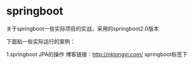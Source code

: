 # springboot
关于springboot一些实际项目的实战，采用的springboot2.0版本 


下面贴一些实际运行的案例：

1.springboot JPA的操作  博客链接：http://nklongyi.com/ springboot标签下



